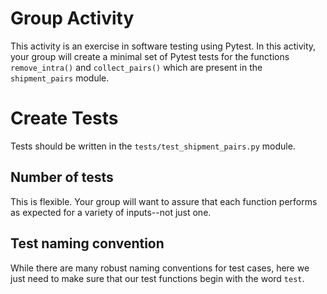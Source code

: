 # Group Activity
This activity is an exercise in software testing using Pytest. In this activity, your 
group will create a minimal set of Pytest tests for the functions `remove_intra()` and 
`collect_pairs()` which are present in the `shipment_pairs` module. 

# Create Tests
Tests should be written in the `tests/test_shipment_pairs.py` module.

## Number of tests
This is flexible.  Your group will want to assure that each function performs as 
expected for a variety of inputs--not just one.  

## Test naming convention
While there are many robust naming conventions for test cases, here we just need to 
make sure that our test functions begin with the word `test`.

